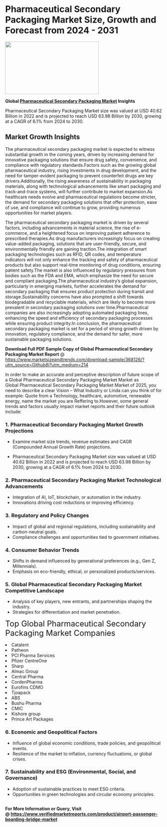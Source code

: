 <H1>Pharmaceutical Secondary Packaging Market Size, Growth and Forecast from 2024 - 2031</H1><img class="aligncenter size-medium wp-image-584254" src="https://thirdeyenews.in/wp-content/uploads/2024/09/Global-Market-Research-300x168.jpeg" alt="" width="300" height="168" /><p><strong>Global&nbsp;<a href="https://www.marketsizeandtrends.com/download-sample/368126/?utm_source=Github8j?utm_medium=214">Pharmaceutical Secondary Packaging Market</a> Insights</strong></p><p>Pharmaceutical Secondary Packaging Market size was valued at USD 40.62 Billion in 2022 and is projected to reach USD 63.98 Billion by 2030, growing at a CAGR of 6.1% from 2024 to 2030.</p><p><h2>Market Growth Insights</h2> <p>The pharmaceutical secondary packaging market is expected to witness substantial growth in the coming years, driven by increasing demand for innovative packaging solutions that ensure drug safety, convenience, and compliance with regulatory standards.Factors such as the growing global pharmaceutical industry, rising investments in drug development, and the need for tamper-evident packaging to prevent counterfeit drugs are key drivers.Additionally, the rising awareness of sustainability in packaging materials, along with technological advancements like smart packaging and track-and-trace systems, will further contribute to market expansion.As healthcare needs evolve and pharmaceutical regulations become stricter, the demand for secondary packaging solutions that offer protection, ease of use, and compliance will continue to grow, providing numerous opportunities for market players.</p> <p>The pharmaceutical secondary packaging market is driven by several factors, including advancements in material science, the rise of e-commerce, and a heightened focus on improving patient adherence to prescribed therapies.As drug manufacturers increasingly focus on creating value-added packaging, solutions that are user-friendly, secure, and environmentally friendly are gaining traction.The integration of smart packaging technologies such as RFID, QR codes, and temperature indicators will not only enhance the tracking and safety of pharmaceutical products but also support real-time monitoring of drug conditions, ensuring patient safety.The market is also influenced by regulatory pressures from bodies such as the FDA and EMA, which emphasize the need for secure and compliant packaging.The pharmaceutical industry’s global expansion, particularly in emerging markets, further accelerates the demand for secondary packaging that ensures product protection during transit and storage.Sustainability concerns have also prompted a shift towards biodegradable and recyclable materials, which are likely to become more prevalent in secondary packaging solutions over time.Pharmaceutical companies are also increasingly adopting automated packaging lines, enhancing the speed and efficiency of secondary packaging processes while ensuring product integrity.In conclusion, the pharmaceutical secondary packaging market is set for a period of strong growth driven by innovation, regulatory compliance, and the demand for safer, more sustainable packaging solutions.</p> <p><span class=""><strong>Download Full PDF Sample Copy of Global Pharmaceutical Secondary Packaging Market Report</strong> @ <a href="https://www.marketsizeandtrends.com/download-sample/368126/?utm_source=Github8j?utm_medium=214" target="_blank">https://www.marketsizeandtrends.com/download-sample/368126/?utm_source=Github8j?utm_medium=214</a></span></p><p>In order to make an accurate and perceptive description of future scope of a Global&nbsp;Pharmaceutical Secondary Packaging Market Market as Global&nbsp;Pharmaceutical Secondary Packaging Market Market of 2025, you need to describe a clear Vision &ndash; What Industry or Linda can you think of for example: Quote from a Technology, healthcare, automotive, renewable energy, name the market you are Reffering to.However, some general trends and factors usually impact market reports and their future outlook include:</p><h3>1.&nbsp;<strong>Pharmaceutical Secondary Packaging Market Growth Projections</strong></h3><ul><li>Examine market size trends, revenue estimates and CAGR (Compounded Annual Growth Rate) projections.</li><li><p>Pharmaceutical Secondary Packaging Market size was valued at USD 40.62 Billion in 2022 and is projected to reach USD 63.98 Billion by 2030, growing at a CAGR of 6.1% from 2024 to 2030.</p></li></ul><h3>2.&nbsp;<strong>Pharmaceutical Secondary Packaging Market Technological Advancements</strong></h3><ul><li>Integration of AI, IoT, blockchain, or automation in the industry.</li><li>Innovations driving cost reductions or improving efficiency.</li></ul><h3>3.&nbsp;<strong>Regulatory and Policy Changes</strong></h3><ul><li>Impact of global and regional regulations, including sustainability and carbon-neutral goals.</li><li>Compliance challenges and opportunities tied to government initiatives.</li></ul><h3>4.&nbsp;<strong>Consumer Behavior Trends</strong></h3><ul><li>Shifts in demand influenced by generational preferences (e.g., Gen Z, Millennials).</li><li>Emphasis on eco-friendly, ethical, or personalized products/services.</li></ul><h3>5.&nbsp;<strong>Global Pharmaceutical Secondary Packaging Market Competitive Landscape</strong></h3><ul><li>Analysis of key players, new entrants, and partnerships shaping the industry.</li><li>Strategies for differentiation and market penetration.</li></ul><p data-pm-slice="1 1 []"><span style="color: inherit; font-family: inherit; font-size: 25px;">Top Global Pharmaceutical Secondary Packaging Market Companies</span></p><div class="" data-test-id=""><p><li>Catalent</li><li> Patheon</li><li> PCI Pharma Services</li><li> Pfizer CentreOne</li><li> Sharp</li><li> Almac Group</li><li> Central Pharma</li><li> CordenPharma</li><li> Eurofins CDMO</li><li> Tjoapack</li><li> ABS</li><li> Bushu Pharma</li><li> CMIC</li><li> Kishore group</li><li> Prince Art Packages</li></p></div><h3>6.&nbsp;<strong>Economic and Geopolitical Factors</strong></h3><ul><li>Influence of global economic conditions, trade policies, and geopolitical events.</li><li>Resilience of the market to inflation, currency fluctuations, or global crises.</li></ul><h3>7.&nbsp;<strong>Sustainability and ESG (Environmental, Social, and Governance)</strong></h3><ul><li>Adoption of sustainable practices to meet ESG criteria.</li><li>Opportunities in green technologies and circular economy principles.</li></ul><h2><strong style="font-size: 14px;">For More Information or Query, Visit @&nbsp;</strong><a style="background-color: #ffffff; font-size: 14px;" href="https://www.marketsizeandtrends.com/report/pharmaceutical-secondary-packaging-market/" target="_blank">https://www.verifiedmarketreports.com/product/airport-passenger-boarding-bridge-market</a></h2>